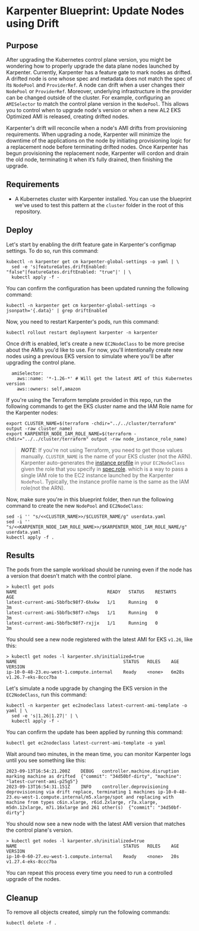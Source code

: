 # Karpenter Blueprint: Update Nodes using Drift

## Purpose
After upgrading the Kubernetes control plane version, you might be wondering how to properly upgrade the data plane nodes launched by Karpenter. Currently, Karpenter has a feature gate to mark nodes as drifted. A drifted node is one whose spec and metadata does not match the spec of its `NodePool` and `ProviderRef`. A node can drift when a user changes their `NodePool` or `ProviderRef`. Moreover, underlying infrastructure in the provider can be changed outside of the cluster. For example, configuring an `AMISelector` to match the control plane version in the `NodePool`. This allows you to control when to upgrade node's version or when a new AL2 EKS Optimized AMI is released, creating drifted nodes.

Karpenter's drift will reconcile when a node's AMI drifts from provisioning requirements. When upgrading a node, Karpenter will minimize the downtime of the applications on the node by initiating provisioning logic for a replacement node before terminating drifted nodes. Once Karpenter has begun provisioning the replacement node, Karpenter will cordon and drain the old node, terminating it when it’s fully drained, then finishing the upgrade.

## Requirements

* A Kubernetes cluster with Karpenter installed. You can use the blueprint we've used to test this pattern at the `cluster` folder in the root of this repository.

## Deploy
Let's start by enabling the drift feature gate in Karpenter's configmap settings. To do so, run this command:

```
kubectl -n karpenter get cm karpenter-global-settings -o yaml | \
  sed -e 's|featureGates.driftEnabled: "false"|featureGates.driftEnabled: "true"|' | \
  kubectl apply -f -
```

You can confirm the configuration has been updated running the following command:

```
kubectl -n karpenter get cm karpenter-global-settings -o jsonpath='{.data}' | grep driftEnabled
```

Now, you need to restart Karpenter's pods, run this command:

```
kubectl rollout restart deployment karpenter -n karpenter
```

Once drift is enabled, let's create a new `EC2NodeClass` to be more precise about the AMIs you'd like to use. For now, you'll intentionally create new nodes using a previous EKS version to simulate where you'll be after upgrading the control plane. 

```
  amiSelector:
    aws::name: '*-1.26-*' # Will get the latest AMI of this Kubernetes version
    aws::owners: self,amazon
```

If you're using the Terraform template provided in this repo, run the following commands to get the EKS cluster name and the IAM Role name for the Karpenter nodes:

```
export CLUSTER_NAME=$(terraform -chdir="../../cluster/terraform" output -raw cluster_name)
export KARPENTER_NODE_IAM_ROLE_NAME=$(terraform -chdir="../../cluster/terraform" output -raw node_instance_role_name)
```

> ***NOTE***: If you're not using Terraform, you need to get those values manually. `CLUSTER_NAME` is the name of your EKS cluster (not the ARN). Karpenter auto-generates the [instance profile](https://docs.aws.amazon.com/IAM/latest/UserGuide/id_roles_use_switch-role-ec2_instance-profiles) in your `EC2NodeClass` given the role that you specify in [spec.role](https://karpenter.sh/preview/concepts/nodeclasses/). which is a way to pass a single IAM role to the EC2 instance launched by the Karpenter `NodePool`. Typically, the instance profile name is the same as the IAM role(not the ARN).


Now, make sure you're in this blueprint folder, then run the following command to create the new `NodePool` and `EC2NodeClass`:

```
sed -i '' "s/<<CLUSTER_NAME>>/$CLUSTER_NAME/g" userdata.yaml
sed -i '' "s/<<KARPENTER_NODE_IAM_ROLE_NAME>>/$KARPENTER_NODE_IAM_ROLE_NAME/g" userdata.yaml
kubectl apply -f .
```

## Results
The pods from the sample workload should be running even if the node has a version that doesn't match with the control plane.

```
> kubectl get pods
NAME                                  READY   STATUS    RESTARTS     AGE
latest-current-ami-5bbfbc98f7-6hxkw   1/1     Running   0            3m
latest-current-ami-5bbfbc98f7-n7mgs   1/1     Running   0            3m
latest-current-ami-5bbfbc98f7-rxjjx   1/1     Running   0            3m
```

You should see a new node registered with the latest AMI for EKS `v1.26`, like this:

```
> kubectl get nodes -l karpenter.sh/initialized=true
NAME                                        STATUS   ROLES    AGE     VERSION
ip-10-0-48-23.eu-west-1.compute.internal    Ready    <none>   6m28s   v1.26.7-eks-8ccc7ba
```

Let's simulate a node upgrade by changing the EKS version in the `EC2NodeClass`, run this command:

```
kubectl -n karpenter get ec2nodeclass latest-current-ami-template -o yaml | \
  sed -e 's|1.26|1.27|' | \
  kubectl apply -f -
```

You can confirm the update has been applied by running this command:

```
kubectl get ec2nodeclass latest-current-ami-template -o yaml
```

Wait around two minutes, in the mean time, you can monitor Karpenter logs until you see something like this:

```
2023-09-13T16:54:21.200Z	DEBUG	controller.machine.disruption	marking machine as drifted	{"commit": "34d50bf-dirty", "machine": "latest-current-ami-p25g5"}
2023-09-13T16:54:31.151Z	INFO	controller.deprovisioning	deprovisioning via drift replace, terminating 1 machines ip-10-0-48-23.eu-west-1.compute.internal/m5.xlarge/spot and replacing with machine from types c6in.xlarge, r6id.2xlarge, r7a.xlarge, m5dn.12xlarge, m7i.16xlarge and 261 other(s)	{"commit": "34d50bf-dirty"}
```

You should now see a new node with the latest AMI version that matches the control plane's version.

```
> kubectl get nodes -l karpenter.sh/initialized=true
NAME                                        STATUS   ROLES    AGE   VERSION
ip-10-0-60-27.eu-west-1.compute.internal    Ready    <none>   20s   v1.27.4-eks-8ccc7ba
```

You can repeat this process every time you need to run a controlled upgrade of the nodes.

## Cleanup
To remove all objects created, simply run the following commands:

```
kubectl delete -f .
```